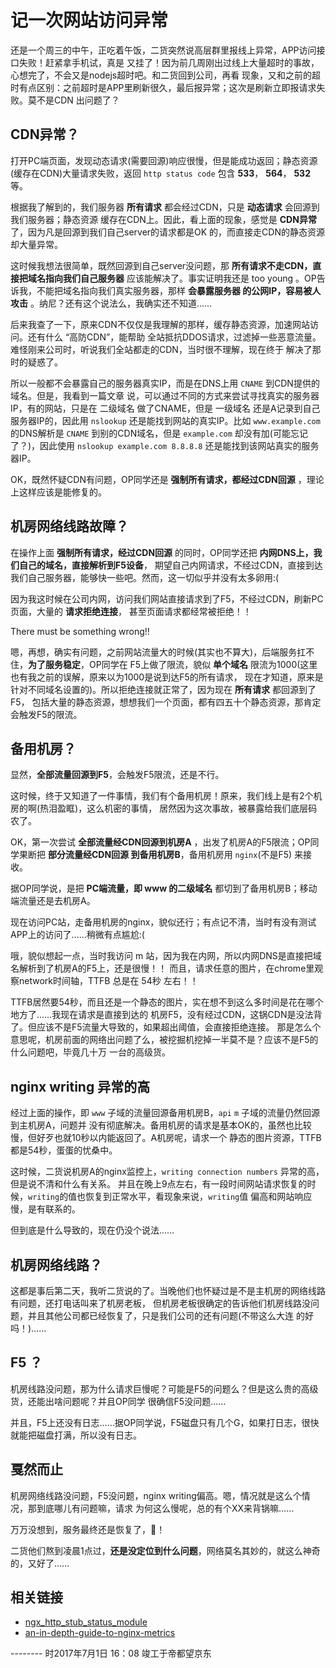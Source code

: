 # 记一次网站访问异常

还是一个周三的中午，正吃着午饭，二货突然说高层群里报线上异常，APP访问接口失败！赶紧拿手机试，真是
又挂了！因为前几周刚出过线上大量超时的事故，心想完了，不会又是nodejs超时吧。和二货回到公司，再看
现象，又和之前的超时有点区别：之前超时是APP里刷新很久，最后报异常；这次是刷新立即报请求失败。莫不是CDN
出问题了？



## CDN异常？

打开PC端页面，发现动态请求(需要回源)响应很慢，但是能成功返回；静态资源(缓存在CDN)大量请求失败，返回
`http status code` 包含 **533**， **564**， **532** 等。

根据我了解到的，我们服务器 **所有请求** 都会经过CDN，只是 **动态请求** 会回源到我们服务器；静态资源
缓存在CDN上。因此，看上面的现象，感觉是 **CDN异常** 了，因为凡是回源到我们自己server的请求都是OK
的，而直接走CDN的静态资源却大量异常。

这时候我想法很简单，既然回源到自己server没问题，那 **所有请求不走CDN，直接把域名指向我们自己服务器**
应该能解决了。事实证明我还是 too young 。OP告诉我，不能把域名指向我们真实服务器，那样 **会暴露服务器
的公网IP，容易被人攻击** 。纳尼？还有这个说法么，我确实还不知道……

后来我查了一下，原来CDN不仅仅是我理解的那样，缓存静态资源，加速网站访问。还有什么 “高防CDN”，能帮助
全站抵抗DDOS请求，过滤掉一些恶意流量。难怪刚来公司时，听说我们全站都走的CDN，当时很不理解，现在终于
解决了那时的疑惑了。

所以一般都不会暴露自己的服务器真实IP，而是在DNS上用 `CNAME` 到CDN提供的域名。但是，我看到一篇文章
说，可以通过不同的方式来尝试寻找真实的服务器IP，有的网站，只是在 二级域名 做了CNAME，但是 一级域名
还是A记录到自己服务器IP的，因此用 `nslookup` 还是能找到网站的真实IP。比如 `www.example.com`
的DNS解析是 `CNAME` 到别的CDN域名，但是 `example.com` 却没有加(可能忘记了？)，因此使用
`nslookup example.com 8.8.8.8` 还是能找到该网站真实的服务器IP。

OK，既然怀疑CDN有问题，OP同学还是 **强制所有请求，都经过CDN回源** ，理论上这样应该是能修复的。


## 机房网络线路故障？

在操作上面 **强制所有请求，经过CDN回源** 的同时，OP同学还把 **内网DNS上，我们自己的域名，直接解析到F5设备**，
期望自己内网请求，不经过CDN，直接到达我们自己服务器，能够快一些吧。然而，这一切似乎并没有太多卵用:(

因为我这时候在公司内网，访问我们网站直接请求到了F5，不经过CDN，刷新PC页面，大量的 **请求拒绝连接**，
甚至页面请求都经常被拒绝！！

There must be something wrong!!

嗯，再想，确实有问题，之前网站流量大的时候(其实也不算大)，后端服务扛不住，**为了服务稳定**，OP同学在
F5上做了限流，貌似 **单个域名** 限流为1000(这里也有我之前的误解，原来以为1000是说到达F5的所有请求，
现在才知道，原来是针对不同域名设置的)。所以拒绝连接就正常了，因为现在 **所有请求** 都回源到了F5，
包括大量的静态资源，想想我们一个页面，都有四五十个静态资源，那肯定会触发F5的限流。


## 备用机房？

显然，**全部流量回源到F5**，会触发F5限流，还是不行。

这时候，终于又知道了一件事情，我们有个备用机房！原来，我们线上是有2个机房的啊(热泪盈眶)，这么机密的事情，
居然因为这次事故，被暴露给我们底层码农了。

OK，第一次尝试 **全部流量经CDN回源到机房A** ，出发了机房A的F5限流；OP同学果断把 **部分流量经CDN回源
到备用机房B**，备用机房用 `nginx`(不是F5) 来接收。

据OP同学说，是把 **PC端流量，即 www 的二级域名** 都切到了备用机房B；移动端流量还是去机房A。

现在访问PC站，走备用机房的nginx，貌似还行；有点记不清，当时有没有测试APP上的访问了……稍微有点尴尬:(

哦，貌似想起一点，当时我访问 m 站，因为我在内网，所以内网DNS是直接把域名解析到了机房A的F5上，还是很慢！！
而且，请求任意的图片，在chrome里观察network时间轴，TTFB 总是在 54秒 左右！！

TTFB居然要54秒，而且还是一个静态的图片，实在想不到这么多时间是花在哪个地方了……我现在请求是直接到达的
机房F5，没有经过CDN，这锅CDN是没法背了。但应该不是F5流量大导致的，如果超出阈值，会直接拒绝连接。
那是怎么个意思呢，机房前面的网络出问题了么，被挖掘机挖掉一半莫不是？应该不是F5的什么问题吧，毕竟几十万
一台的高级货。


## nginx writing 异常的高

经过上面的操作，即 `www` 子域的流量回源备用机房B，`api` `m` 子域的流量仍然回源到主机房A，问题并
没有彻底解决。备用机房的请求是基本OK的，虽然也比较慢，但好歹也就10秒以内能返回了。A机房呢，请求一个
静态的图片资源，TTFB都是54秒，蛋蛋的忧桑中。

这时候，二货说机房A的nginx监控上，`writing connection numbers` 异常的高，但是说不清和什么有关系。
并且在晚上9点左右，有一段时间网站请求恢复的时候，`writing`的值也恢复到正常水平，看现象来说，`writing`值
偏高和网站响应慢，是有联系的。

但到底是什么导致的，现在仍没个说法……


## 机房网络线路？

这都是事后第二天，我听二货说的了。当晚他们也怀疑过是不是主机房的网络线路有问题，还打电话叫来了机房老板，
但机房老板很确定的告诉他们机房线路没问题，并且其他公司都已经恢复了，只是我们公司的还有问题(不带这么大连
的好吗！)……


## F5 ？

机房线路没问题，那为什么请求巨慢呢？可能是F5的问题么？但是这么贵的高级货，还能出啥问题呢？并且OP同学
很确信F5没问题……

并且，F5上还没有日志……据OP同学说，F5磁盘只有几个G，如果打日志，很快就能把磁盘打满，所以没有日志。


## 戛然而止

机房网络线路没问题，F5没问题，nginx writing偏高。嗯，情况就是这么个情况，那到底哪儿有问题嘛，请求
为何这么慢呢，总的有个XX来背锅嘛……

万万没想到，服务最终还是恢复了，👏！

二货他们熬到凌晨1点过，**还是没定位到什么问题**，网络莫名其妙的，就这么神奇的，又好了……


## 相关链接

* [ngx_http_stub_status_module](https://nginx.org/en/docs/http/ngx_http_stub_status_module.html)
* [an-in-depth-guide-to-nginx-metrics](https://www.scalyr.com/community/guides/an-in-depth-guide-to-nginx-metrics)


-------- 时2017年7月1日 16：08 竣工于帝都望京东
